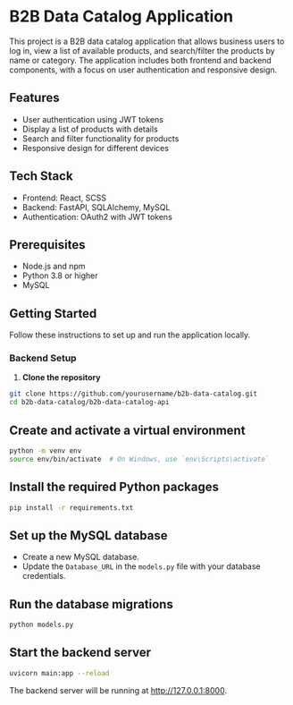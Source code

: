 # B2B Data Catalog Application

This project is a B2B data catalog application that allows business users to log in, view a list of available products, and search/filter the products by name or category. The application includes both frontend and backend components, with a focus on user authentication and responsive design.

## Features

- User authentication using JWT tokens
- Display a list of products with details
- Search and filter functionality for products
- Responsive design for different devices

## Tech Stack

- Frontend: React, SCSS
- Backend: FastAPI, SQLAlchemy, MySQL
- Authentication: OAuth2 with JWT tokens

## Prerequisites

- Node.js and npm
- Python 3.8 or higher
- MySQL

## Getting Started

Follow these instructions to set up and run the application locally.

### Backend Setup

1. **Clone the repository**

```bash
git clone https://github.com/yourusername/b2b-data-catalog.git
cd b2b-data-catalog/b2b-data-catalog-api
```
## Create and activate a virtual environment
```bash
python -m venv env
source env/bin/activate  # On Windows, use `env\Scripts\activate`
```
## Install the required Python packages
```bash
pip install -r requirements.txt
```
## Set up the MySQL database
- Create a new MySQL database.
- Update the `Database_URL` in the `models.py` file with your database credentials.

## Run the database migrations
```bash
python models.py
```
## Start the backend server
```bash
uvicorn main:app --reload
```
The backend server will be running at http://127.0.0.1:8000.


